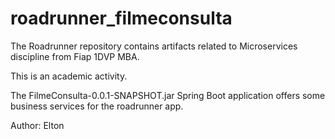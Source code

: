 # roadrunner_filmeconsulta

The Roadrunner repository contains artifacts related to Microservices discipline from Fiap 1DVP MBA.

This is an academic activity.

The FilmeConsulta-0.0.1-SNAPSHOT.jar Spring Boot application offers some business services for the roadrunner app.

Author: Elton
